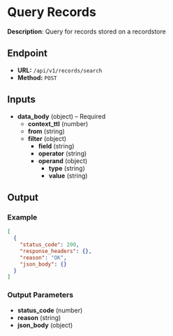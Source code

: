 # Query Records

**Description**: Query for records stored on a recordstore

## Endpoint

- **URL:** `/api/v1/records/search`
- **Method:** `POST`
## Inputs

- **data_body** (object) – Required
  - **context_ttl** (number)
  - **from** (string)
  - **filter** (object)
    - **field** (string)
    - **operator** (string)
    - **operand** (object)
      - **type** (string)
      - **value** (string)
## Output

### Example

```json
[
  {
    "status_code": 200,
    "response_headers": {},
    "reason": "OK",
    "json_body": {}
  }
]
```
### Output Parameters

- **status_code** (number)
- **reason** (string)
- **json_body** (object)